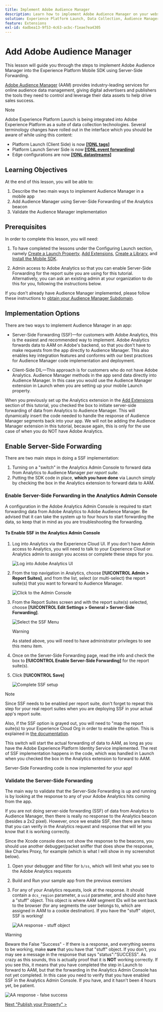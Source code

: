 ```yaml
---
title: Implement Adobe Audience Manager
description: Learn how to implement Adobe Audience Manager on your website using Server-Side Forwarding and Launch. This lesson is part of the Implementing the Experience Cloud in Mobile iOS Objective-C Applications tutorial.
solution: Experience Platform Launch, Data Collection, Audience Manager
feature: Extensions
exl-id: 4adbea13-9f53-4c63-acbc-f1eae7ea4305
---
```

# Add Adobe Audience Manager

This lesson will guide you through the steps to implement Adobe Audience Manager into the Experience Platform Mobile SDK using Server-Side Forwarding.

[Adobe Audience Manager](https://experienceleague.adobe.com/docs/audience-manager/user-guide/aam-home.html) (AAM) provides industry-leading services for online audience data management, giving digital advertisers and publishers the tools they need to control and leverage their data assets to help drive sales success.

>[!NOTE]
>
>Adobe Experience Platform Launch is being integrated into Adobe Experience Platform as a suite of data collection technologies. Several terminology changes have rolled out in the interface which you should be aware of while using this content:
> * Platform Launch (Client Side) is now **[[!DNL tags]](https://experienceleague.adobe.com/docs/launch/using/home.html)** 
> * Platform Launch Server Side is now **[[!DNL event forwarding]](https://experienceleague.adobe.com/docs/launch/using/server-side-info/server-side-overview.html)** 
> * Edge configurations  are now **[[!DNL datastreams]](https://experienceleague.adobe.com/docs/experience-platform/edge/fundamentals/datastreams.html)**

## Learning Objectives

At the end of this lesson, you will be able to:

1. Describe the two main ways to implement Audience Manager in a mobile app
1. Add Audience Manager using Server-Side Forwarding of the Analytics beacon
1. Validate the Audience Manager implementation

## Prerequisites

In order to complete this lesson, you will need:

1. To have completed the lessons under the Configuring Launch section, namely [Create a Launch Property](launch-create-a-property.md), [Add Extensions](launch-add-extensions.md), [Create a Library](launch-create-a-library.md), and [Install the Mobile SDK](launch-install-the-mobile-sdk.md).

1. Admin access to Adobe Analytics so that you can enable Server-Side Forwarding for the report suite you are using for this tutorial. Alternatively, you can ask an existing admin at your organization to do this for you, following the instructions below.

If you don't already have Audience Manager implemented, please follow these instructions to [obtain your Audience Manager Subdomain](https://experienceleague.adobe.com/docs/audience-manager-learn/tutorials/web-implementation/how-to-identify-your-partner-id-or-subdomain.html).

## Implementation Options

There are two ways to implement Audience Manager in an app:

* Server-Side Forwarding (SSF)&mdash;for customers with Adobe Analytics, this is the easiest and recommended way to implement. Adobe Analytics forwards data to AAM on Adobe's backend, so that you don't have to make requests from the app directly to Audience Manager. This also enables key integration features and conforms with our best practices for Audience Manager code implementation and deployment.

* Client-Side DIL&mdash;This approach is for customers who do not have Adobe Analytics. Audience Manager methods in the app send data directly into Audience Manager. In this case you would use the Audience Manager extension in Launch when you are setting up your mobile Launch property.

When you previously set up the Analytics extension in the [Add Extensions](launch-add-extensions.md) section of this tutorial, you checked the box to initiate server-side forwarding of data from Analytics to Audience Manager. This will dynamically insert the code needed to handle the response of Audience Manager segments back into your app. We will not be adding the Audience Manager extension in this tutorial, because again, this is only for the use case of when you do NOT have Adobe Analytics.

## Enable Server-Side Forwarding

There are two main steps in doing a SSF implementation:

1. Turning on a "switch" in the Analytics Admin Console to forward data from Analytics to Audience Manager *per report suite*.
1. Putting the SDK code in place, **which you have done** via Launch simply by checking the box in the Analytics extension to forward data to AAM.

### Enable Server-Side Forwarding in the Analytics Admin Console

A configuration in the Adobe Analytics Admin Console is required to start forwarding  data from Adobe Analytics to Adobe Audience Manager. Be advised that it can take the system up to four hours to start forwarding the data, so keep that in mind as you are troubleshooting the forwarding.

#### To Enable SSF in the Analytics Admin Console

1. Log into Analytics via the Experience Cloud UI. If you don't have Admin access to Analytics, you will need to talk to your Experience Cloud or Analytics admin to assign you access or complete these steps for you.

    ![Log into Adobe Analytics UI](images/mobile-aam-logIntoAnalytics.png)

1. From the top navigation in Analytics, choose **[!UICONTROL Admin > Report Suites]**, and from the list, select (or multi-select) the report suite(s) that you want to forward to Audience Manager.

   ![Click to the Admin Console](images/mobile-aam-analyticsAdminConsoleReportSuites.png)

1. From the Report Suites screen and with the report suite(s) selected, choose **[!UICONTROL Edit Settings > General > Server-Side Forwarding]**.

    ![Select the SSF Menu](images/mobile-aam-selectSSFmenu.png)

    >[!WARNING]
    >
    >As stated above, you will need to have administrator privileges to see this menu item.

1. Once on the Server-Side Forwarding page, read the info and check the box to **[!UICONTROL Enable Server-Side Forwarding]** for the report suite(s).

1. Click **[!UICONTROL Save]**

    ![Complete SSF setup](images/mobile-aam-enableSSFcomplete.png)

>[!NOTE]
>
>Since SSF needs to be enabled per report suite, don't forget to repeat this step for your real report suites when you are deploying SSF in your actual app's report suite.
>
>Also, if the SSF option is grayed out, you will need to "map the report suite(s) to your Experience Cloud Org in order to enable the option. This is explained in [the documentation](https://experienceleague.adobe.com/docs/core-services/interface/about-core-services/report-suite-mapping.html).

This switch will start the actual forwarding of data to AAM, as long as you have the Adobe Experience Platform Identity Service implemented. The rest of SSF implementation happens in the code, which was handled in Launch when you checked the box in the Analytics extension to forward to AAM.

Server-Side Forwarding code is now implemented for your app!

### Validate the Server-Side Forwarding

The main way to validate that the Server-Side Forwarding is up and running is by looking at the response to any of your Adobe Analytics hits coming from the app.

If you are not doing server-side forwarding (SSF) of data from Analytics to Audience Manager, then there is really no response to the Analytics beacon (besides a 2x2 pixel). However, once we enable SSF, then there are items that you can verify in the Analytics request and response that will let you know that it is working correctly.

Since the Xcode console does not show the response to the beacons, you should use another debugger/packet sniffer that does show the response, like Charles Proxy, for example (which is what I will show in my screenshot below).

1. Open your debugger and filter for `b/ss`, which will limit what you see to the Adobe Analytics requests
1. Build and Run your sample app from the previous exercises
1. For any of your Analytics requests, look at the response. It should contain a `dcs_region` parameter, a `uuid` parameter, and should also have a "stuff" object. This object is where AAM segment IDs will be sent back to the browser (for any segments the user belongs to, which are assigned in AAM to a cookie destination). If you have the "stuff" object, SSF is working!

    ![AA response - stuff object](images/mobile-aam-AAresponseCharles.png)

>[!WARNING]
>
>Beware the False "Success" - If there is a response, and everything seems to be working, make **sure** that you have that "stuff" object. If you don't, you may see a message in the response that says "status":"SUCCESS". As crazy as this sounds, this is actually proof that it is **NOT** working correctly. If you see this, it means that you have completed the step in Launch to forward to AAM, but that the forwarding in the Analytics Admin Console has not yet completed. In this case you need to verify that you have enabled SSF in the Analytics Admin Console. If you have, and it hasn't been 4 hours yet, be patient.

![AA response - false success](images/mobile-aam-unsuccessful-SSF.png)

[Next "Publish your Property" >](publish.md)
